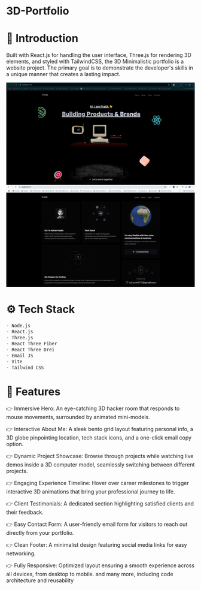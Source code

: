 # 3D-Portfolio

# 🤖 Introduction 

Built with React.js for handling the user interface, Three.js for rendering 3D elements, and styled with TailwindCSS, the 3D Minimalistic portfolio is a website project. The primary goal is to demonstrate the developer's skills in a unique manner that creates a lasting impact.

![Homepage Screenshot](./HomePage.png)
![About Screenshot](./AboutPage.png)


# ⚙️ Tech Stack
    - Node.js
    - React.js
    - Three.js
    - React Three Fiber
    - React Three Drei
    - Email JS
    - Vite
    - Tailwind CSS    

# 🔋 Features

👉 Immersive Hero: An eye-catching 3D hacker room that responds to mouse movements, surrounded by animated mini-models.

👉 Interactive About Me: A sleek bento grid layout featuring personal info, a 3D globe pinpointing location, tech stack icons, and a one-click email copy option.

👉 Dynamic Project Showcase: Browse through projects while watching live demos inside a 3D computer model, seamlessly switching between different projects.

👉 Engaging Experience Timeline: Hover over career milestones to trigger interactive 3D animations that bring your professional journey to life.

👉 Client Testimonials: A dedicated section highlighting satisfied clients and their feedback.

👉 Easy Contact Form: A user-friendly email form for visitors to reach out directly from your portfolio.

👉 Clean Footer: A minimalist design featuring social media links for easy networking.

👉 Fully Responsive: Optimized layout ensuring a smooth experience across all devices, from desktop to mobile.
and many more, including code architecture and reusability

